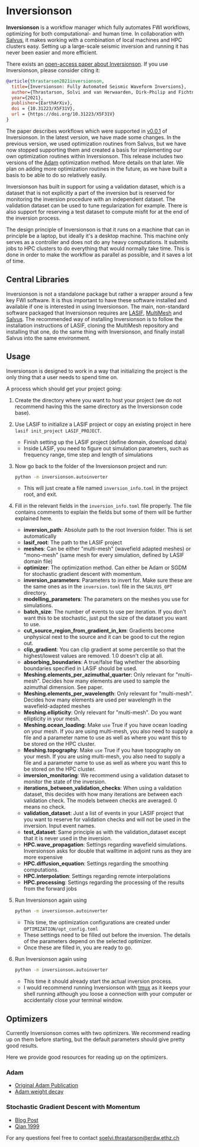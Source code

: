 # Inversionson

**Inversionson** is a workflow manager which fully automates FWI workflows, optimizing for both computational- and human time.
In collaboration with [Salvus](https://mondaic.com), it makes working with a combination of local machines and HPC clusters easy.
Setting up a large-scale seismic inversion and running it has never been easier and more efficient.

There exists an [open-access paper about Inversionson](https://eartharxiv.org/repository/view/2132/). If you use Inversionson, please consider citing it:

```bibtex
@article{thrastarson2021inversionson,
  title={Inversionson: Fully Automated Seismic Waveform Inversions},
  author={Thrastarson, Solvi and van Herwaarden, Dirk-Philip and Fichtner, Andreas},
  year={2021},
  publisher={EarthArXiv},
  doi = {10.31223/X5F31V},
  url = {https://doi.org/10.31223/X5F31V}
}
```

The paper describes workflows which were supported in [v0.0.1](https://github.com/solvithrastar/Inversionson/releases/tag/v0.0.1-minibatch) of Inversionson.
In the latest version, we have made some changes.
In the previous version, we used optimization routines from Salvus, but we have now stopped supporting them and created a basis for implementing our own optimization routines within Inversionson.
This release includes two versions of the [Adam](https://arxiv.org/abs/1412.6980) optimization method. More details on that later.
We plan on adding more optimization routines in the future, as we have built a basis to be able to do so relatively easily.

Inversionson has built in support for using a validation dataset, which is a dataset that is not explicitly a part of the inversion but is reserved for monitoring the inversion procedure with an independent dataset.
The validation dataset can be used to tune regularization for example. There is also support for reserving a test dataset to compute misfit for at the end of the inversion process.

The design principle of Inversionson is that it runs on a machine that can in principle be a laptop, but ideally it's a desktop machine.
This machine only serves as a controller and does not do any heavy computations. It submits jobs to HPC clusters to do everything that would normally take time.
This is done in order to make the workflow as parallel as possible, and it saves a lot of time.

## Central Libraries

Inversionson is not a standalone package but rather a wrapper around a few key FWI software.
It is thus important to have these software installed and available if one is interested in using Inversionson.
The main, non-standard software packaged that Inversionson requires are
[LASIF](https://dirkphilip.github.io/LASIF_2.0/),
[MultiMesh](https://github.com/solvithrastar/MultiMesh) and
[Salvus](https://mondaic.com/).
The recommended way of installing Inversionson is to follow the installation instructions of LASIF,
cloning the MultiMesh repository and installing that one, do the same thing with Inversionson,
and finally install Salvus into the same environment.

## Usage

Inversionson is designed to work in a way that initializing the project is the only thing that a user needs to spend time on.

A process which should get your project going:

1. Create the directory where you want to host your project (we do not recommend having this the same directory as the Inversionson code base).
1. Use LASIF to initialize a LASIF project or copy an existing project in here  `lasif init_project LASIF_PROJECT`.
    * Finish setting up the LASIF project (define domain, download data)
    * Inside LASIF, you need to figure out simulation parameters, such as frequency range, time step and length of simulations

1. Now go back to the folder of the Inversionson project and run:
    ```bash
    python -m inversionson.autoinverter
    ```
    * This will just create a file named `inversion_info.toml` in the project root, and exit.
1. Fill in the relevant fields in the `inversion_info.toml` file properly. The file contains comments to explain the fields but some of them will be further explained here.
    * __inversion_path__: Absolute path to the root Inversion folder. This is set automatically
    * __lasif_root__: The path to the LASIF project
    * __meshes__: Can be either "multi-mesh" (wavefield adapted meshes) or "mono-mesh" (same mesh for every simulation, defined by LASIF domain file)
    * __optimizer__: The optimization method. Can either be Adam or SGDM for stochastic gradient descent with momentum.
    * __inversion_parameters__: Parameters to invert for. Make sure these are the same ones as in the `inversion.toml` file in the `SALVUS_OPT` directory.
    * __modelling_parameters__: The parameters on the meshes you use for simulations.
    * __batch_size__: The number of events to use per iteration. If you don't want this to be stochastic, just put the size of the dataset you want to use.
    * __cut_source_region_from_gradient_in_km__: Gradients become unphysical next to the source and it can be good to cut the region out.
    * __clip_gradient__: You can clip gradient at some percentile so that the highest/lowest values are removed. 1.0 doesn't clip at all.
    * __absorbing_boundaries__: A true/false flag whether the absorbing boundaries specified in LASIF should be used.
    * __Meshing.elements_per_azimuthal_quarter__: Only relevant for "multi-mesh". Decides how many elements are used to sample the azimuthal dimension. See paper.
    * __Meshing.elements_per_wavelength__: Only relevant for "multi-mesh". Decides how many elements are used per wavelength in the wavefield-adapted meshes
    * __Meshing.ellipticity__: Only relevant for "multi-mesh". Do you want ellipticity in your mesh.
    * __Meshing.ocean_loading__: Make `use` True if you have ocean loading on your mesh. If you are using multi-mesh, you also need to supply a file and a parameter name to use as well as where you want this to be stored on the HPC cluster.
    * __Meshing.topography__: Make `use` True if you have topography on your mesh. If you are using multi-mesh, you also need to supply a file and a parameter name to use as well as where you want this to be stored on the HPC cluster.
    * __inversion_monitoring__: We recommend using a validation dataset to monitor the state of the inversion. 
    * __iterations_between_validation_checks__: When using a validation dataset, this decides with how many iterations are between each validation check. The models between checks are averaged. 0 means no check.
    * __validation_dataset__: Just a list of events in your LASIF project that you want to reserve for validation checks and will not be used in the inversion. Input event names.
    * __test_dataset__: Same principle as with the validation_dataset except that it is never used in the inversion.
    * __HPC.wave_propagation__: Settings regarding wavefield simulations. Inversionson asks for double that walltime in adjoint runs as they are more expensive
    * __HPC.diffusion_equation__: Settings regarding the smoothing computations.
    * __HPC.interpolation__: Settings regarding remote interpolations
    * __HPC.processing__: Settings regarding the processing of the results from the forward jobs

1. Run Inversionson again using
    ```bash
    python -m inversionson.autoinverter
    ```
    * This time, the optimization configurations are created under `OPTIMIZATION/opt_config.toml`
    * These settings need to be filled out before the inversion. The details of the parameters depend on the selected optimizer.
    * Once these are filled in, you are ready to go.

1. Run Inversionson again using
    ```bash
    python -m inversionson.autoinverter
    ```
    * This time it should already start the actual inversion process.
    * I would recommend running Inversionson with [tmux](https://tmuxcheatsheet.com/) as it keeps your shell running although you loose a connection with your computer or accidentally close your terminal window.

## Optimizers

Currently Inversionson comes with two optimizers.
We recommend reading up on them before starting, but the default parameters should give pretty good results.

Here we provide good resources for reading up on the optimizers.

### Adam

- [Original Adam Publication](https://arxiv.org/abs/1412.6980)
- [Adam weight decay](https://towardsdatascience.com/why-adamw-matters-736223f31b5d)

### Stochastic Gradient Descent with Momentum

- [Blog Post](https://towardsdatascience.com/stochastic-gradient-descent-with-momentum-a84097641a5d)
- [Qian 1999](http://citeseerx.ist.psu.edu/viewdoc/download?doi=10.1.1.57.5612&rep=rep1&type=pdf)

For any questions feel free to contact soelvi.thrastarson@erdw.ethz.ch


